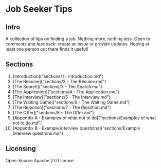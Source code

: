 # Job Seeker Tips

## Intro

A collection of tips on finding a job. Nothing more, nothing less. Open to comments and feedback: create an issue or provide updates. Hoping at least one person out there finds it useful!

## Sections

1. [Introduction]("sections/1 - Introduction.md")
2. [The Resume]("sections/2 - The Resume.md")
3. [The Search]("sections/3 - The Search.md")
4. [The Application]("sections/4 - The Application.md")
5. [The Interview]("sections/5 - The Interview.md")
6. [The Waiting Game]("sections/6 - The Waiting Game.md")
7. [The Rejection]("sections/7 - The Rejection.md")
8. [The Offer]("sections/8 - The Offer.md")
9. [Appendix A - Examples of what not to do]("sections/Examples of what not to do.md")
10. [Appendix B - Example interview questions]("sections/Example interview questions.md")

## Licensing

Open-Source Apache 2.0 License
